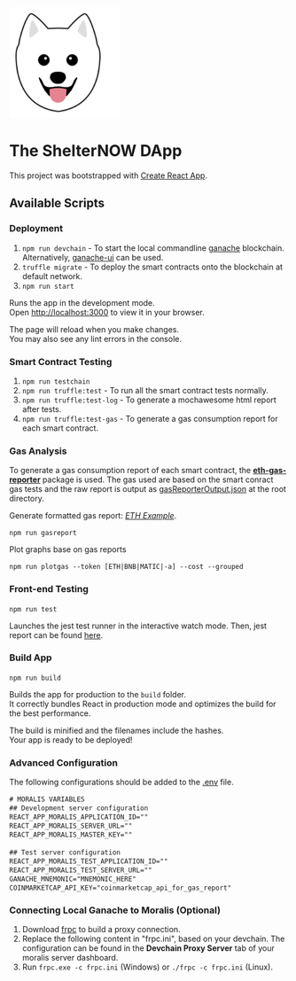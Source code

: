 <img src="./src/snowy512.svg" width="200">

# The ShelterNOW DApp

This project was bootstrapped with [Create React App](https://github.com/facebook/create-react-app).

## Available Scripts
### Deployment
1. `npm run devchain` - To start the local commandline [ganache](https://github.com/trufflesuite/ganache) blockchain. Alternatively, [ganache-ui](https://github.com/trufflesuite/ganache-ui) can be used.
2. `truffle migrate` - To deploy the smart contracts onto the blockchain at default network.
3. `npm run start`

Runs the app in the development mode.\
Open [http://localhost:3000](http://localhost:3000) to view it in your browser.

The page will reload when you make changes.\
You may also see any lint errors in the console.

### Smart Contract Testing
1. `npm run testchain`
2. `npm run truffle:test` - To run all the smart contract tests normally.
3. `npm run truffle:test-log` - To generate a mochawesome html report after tests.
4. `npm run truffle:test-gas` - To generate a gas consumption report for each smart contract.

### Gas Analysis
To generate a gas consumption report of each smart contract, the **[eth-gas-reporter](https://github.com/cgewecke/eth-gas-reporter)** package is used. The gas used are based on the smart conract gas tests and the raw report is output as [gasReporterOutput.json](gasReporterOutput.json) at the root directory.

Generate formatted gas report: *[ETH Example](./gas-output/formatted-gas-output-token-ETH.json)*.
```
npm run gasreport
```

Plot graphs base on gas reports
```
npm run plotgas --token [ETH|BNB|MATIC|-a] --cost --grouped
```
### Front-end Testing
`npm run test`

Launches the jest test runner in the interactive watch mode. Then, jest report can be found [here](jest-report/jest-report.html).

### Build App
`npm run build`

Builds the app for production to the `build` folder.\
It correctly bundles React in production mode and optimizes the build for the best performance.

The build is minified and the filenames include the hashes.\
Your app is ready to be deployed!

### Advanced Configuration
The following configurations should be added to the [.env](.env) file.
```properties
# MORALIS VARIABLES
## Development server configuration
REACT_APP_MORALIS_APPLICATION_ID=""
REACT_APP_MORALIS_SERVER_URL=""
REACT_APP_MORALIS_MASTER_KEY=""

## Test server configuration
REACT_APP_MORALIS_TEST_APPLICATION_ID=""
REACT_APP_MORALIS_TEST_SERVER_URL=""
GANACHE_MNEMONIC="MNEMONIC_HERE"
COINMARKETCAP_API_KEY="coinmarketcap_api_for_gas_report"
```

### Connecting Local Ganache to Moralis (Optional)
1.  Download [frpc](https://github.com/fatedier/frp/releases) to build a proxy connection.
2.  Replace the following content in "frpc.ini", based on your devchain. The configuration can be found in the **Devchain Proxy Server** tab of your moralis server dashboard.
3.  Run `frpc.exe -c frpc.ini` (Windows) or `./frpc -c frpc.ini` (Linux).
